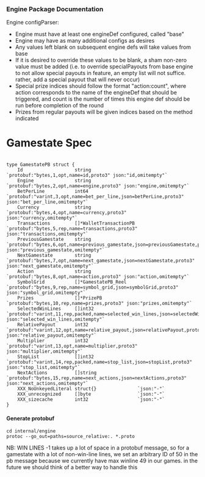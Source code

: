 ### Engine Package Documentation

Engine configParser:
- Engine must have at least one engineDef configured, called "base"
- Engine may have as many additional configs as desires
- Any values left blank on subsequent engine defs will take values from base
- If it is desired to override these values to be blank, a sham non-zero value must be added (i.e. to override specialPayouts from base engine to not allow special payouts in feature, an empty list will not suffice. rather, add a special payout that will never occur)
- Special prize indices should follow the format "action:count", where action corresponds to the name of the engineDef that should be triggered, and count is the number of times this engine def should be run before completion of the round
- Prizes from regular payouts will be given indices based on the method indicated



Gamestate Spec
==============
```

type GamestatePB struct {
	Id                   string                 `protobuf:"bytes,1,opt,name=id,proto3" json:"id,omitempty"`
	Engine               string                 `protobuf:"bytes,2,opt,name=engine,proto3" json:"engine,omitempty"`
	BetPerLine           int64                  `protobuf:"varint,3,opt,name=bet_per_line,json=betPerLine,proto3" json:"bet_per_line,omitempty"`
	Currency             string                 `protobuf:"bytes,4,opt,name=currency,proto3" json:"currency,omitempty"`
	Transactions         []*WalletTransactionPB `protobuf:"bytes,5,rep,name=transactions,proto3" json:"transactions,omitempty"`
	PreviousGamestate    string                 `protobuf:"bytes,6,opt,name=previous_gamestate,json=previousGamestate,proto3" json:"previous_gamestate,omitempty"`
	NextGamestate        string                 `protobuf:"bytes,7,opt,name=next_gamestate,json=nextGamestate,proto3" json:"next_gamestate,omitempty"`
	Action               string                 `protobuf:"bytes,8,opt,name=action,proto3" json:"action,omitempty"`
	SymbolGrid           []*GamestatePB_Reel    `protobuf:"bytes,9,rep,name=symbol_grid,json=symbolGrid,proto3" json:"symbol_grid,omitempty"`
	Prizes               []*PrizePB             `protobuf:"bytes,10,rep,name=prizes,proto3" json:"prizes,omitempty"`
	SelectedWinLines     []int32                `protobuf:"varint,11,rep,packed,name=selected_win_lines,json=selectedWinLines,proto3" json:"selected_win_lines,omitempty"`
	RelativePayout       int32                  `protobuf:"varint,12,opt,name=relative_payout,json=relativePayout,proto3" json:"relative_payout,omitempty"`
	Multiplier           int32                  `protobuf:"varint,13,opt,name=multiplier,proto3" json:"multiplier,omitempty"`
	StopList             []int32                `protobuf:"varint,14,rep,packed,name=stop_list,json=stopList,proto3" json:"stop_list,omitempty"`
	NextActions          []string               `protobuf:"bytes,15,rep,name=next_actions,json=nextActions,proto3" json:"next_actions,omitempty"`
	XXX_NoUnkeyedLiteral struct{}               `json:"-"`
	XXX_unrecognized     []byte                 `json:"-"`
	XXX_sizecache        int32                  `json:"-"`
}
```

#### Generate protobuf
```
cd internal/engine
protoc --go_out=paths=source_relative:. *.proto
```


NB: WIN LINES
-1 takes up a lot of space in a protobuf message, so for a gamestate with a lot of non-win-line lines, we set an arbitrary ID of 50 in the pb message because we currently have max winline 49 in our games.
in the future we should think of a better way to handle this

